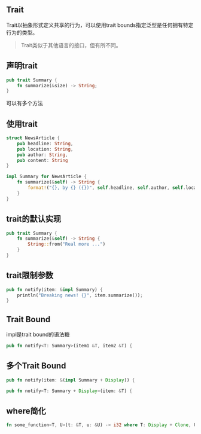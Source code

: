 ## Trait

Trait以抽象形式定义共享的行为，可以使用trait bounds指定泛型是任何拥有特定行为的类型。

> Trait类似于其他语言的接口，但有所不同。

## 声明trait

```rust
pub trait Summary {
    fn summarize(&size) -> String;
}
```

可以有多个方法

## 使用trait

```rust
struct NewsArticle {
    pub headline: String,
    pub location: String,
    pub author: String,
    pub content: String
}

impl Summary for NewsArticle {
    fn summarize(&self) -> String {
        format!("{}, by {} ({})", self.headline, self.author, self.location)
    }
}
```

## trait的默认实现
```rust
pub trait Summary {
    fn summarize(&self) -> String {
        String::from("Real more ...")
    }
}
```

## trait限制参数
``` rust
pub fn notify(item: &impl Summary) {
    println("Breaking news! {}", item.summarize());
}
```

## Trait Bound

impl是trait bound的语法糖

```rust
pub fn notify<T: Summary>(item1 &T, item2 &T) {
```
## 多个Trait Bound
``` rust
pub fn notify(item: &(impl Summary + Display)) {
```

```rust
pub fn notify<T: Summary + Display>(item: &T) {
```
## where简化

```rust
fn some_function<T, U>(t: &T, u: &U) -> i32 where T: Display + Clone, U: Clone + Debug {
```
